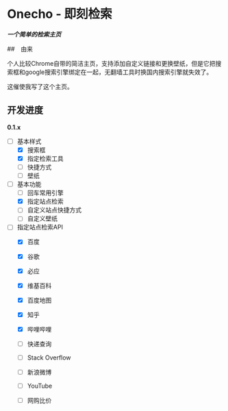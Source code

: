 # Onecho - 即刻检索
***一个简单的检索主页***

##　由来

个人比较Chrome自带的简洁主页，支持添加自定义链接和更换壁纸，但是它把搜索框和google搜索引擎绑定在一起，无翻墙工具时换国内搜索引擎就失效了。

这催使我写了这个主页。

## 开发进度

**0.1.x**

- [ ] 基本样式
  - [x] 搜索框
  - [x] 指定检索工具
  - [ ] 快捷方式
  - [ ] 壁纸
- [ ] 基本功能
  - [ ] 回车常用引擎
  - [x] 指定站点检索
  - [ ] 自定义站点快捷方式
  - [ ] 自定义壁纸
- [ ] 指定站点检索API
  - [x] 百度
  - [x] 谷歌
  - [x] 必应
  - [x] 维基百科
  - [x] 百度地图
  - [x] 知乎
  - [x] 哔哩哔哩
  - [ ] 快递查询
  - [ ] Stack Overflow
  - [ ] 新浪微博
  - [ ] YouTube
  - [ ] 网购比价

